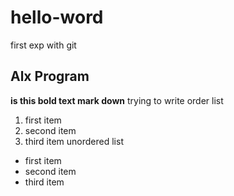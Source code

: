 # hello-word
first exp with git
## Alx Program
**is this bold text mark down**
trying to write order list 
1. first item
2. second item
3. third item
unordered list
- first item 
- second item 
- third item
